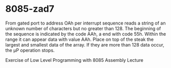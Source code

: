 # 8085-zad7
From gated port to address OAh per interrupt sequence reads a string of an unknown number of characters but no greater than 128. The beginning of the sequence is indicated by the code AAh, a end with code 55h. Within the range it can appear data with value AAh. Place on top of the steak the largest and smallest data of the array. If they are more than 128 data occur, the µP operation stops.

Exercise of Low Level Programming with 8085 Assembly Lecture
